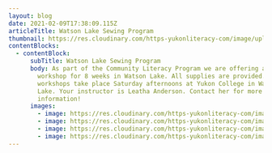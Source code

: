 ```yaml
---
layout: blog
date: 2021-02-09T17:38:09.115Z
articleTitle: Watson Lake Sewing Program
thumbnail: https://res.cloudinary.com/https-yukonliteracy-com/image/upload/q_35/v1648537459/resized_20210325_155225_vgcpuf.jpg
contentBlocks:
  - contentBlock:
      subTitle: Watson Lake Sewing Program
      body: As part of the Community Literacy Program we are offering a quilting
        workshop for 8 weeks in Watson Lake. All supplies are provided. The
        workshops take place Saturday afternoons at Yukon College in Watson
        Lake. Your instructor is Leatha Anderson. Contact her for more
        information!
      images:
        - image: https://res.cloudinary.com/https-yukonliteracy-com/image/upload/q_35/v1648537708/yukon-literacy-coalition.docx-82-_g1nqzf.jpg
        - image: https://res.cloudinary.com/https-yukonliteracy-com/image/upload/q_35/v1648537669/img_6727_utevkp.jpg
        - image: https://res.cloudinary.com/https-yukonliteracy-com/image/upload/q_35/v1648537653/img_6728_xyknxo.jpg
        - image: https://res.cloudinary.com/https-yukonliteracy-com/image/upload/q_35/v1648537459/resized_20210325_155225_vgcpuf.jpg
---
```


